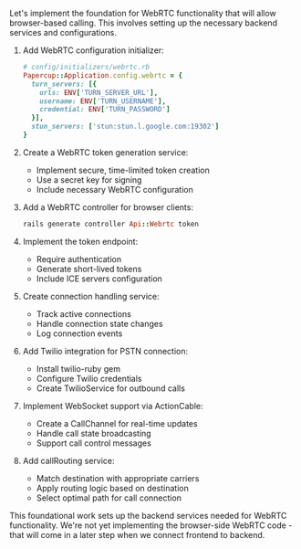 Let's implement the foundation for WebRTC functionality that will allow browser-based calling. This involves setting up the necessary backend services and configurations.

1. Add WebRTC configuration initializer:
   ```ruby
   # config/initializers/webrtc.rb
   Papercup::Application.config.webrtc = {
     turn_servers: [{
       urls: ENV['TURN_SERVER_URL'],
       username: ENV['TURN_USERNAME'],
       credential: ENV['TURN_PASSWORD']
     }],
     stun_servers: ['stun:stun.l.google.com:19302']
   }
   ```

2. Create a WebRTC token generation service:
   - Implement secure, time-limited token creation
   - Use a secret key for signing
   - Include necessary WebRTC configuration

3. Add a WebRTC controller for browser clients:
   ```ruby
   rails generate controller Api::Webrtc token
   ```

4. Implement the token endpoint:
   - Require authentication
   - Generate short-lived tokens
   - Include ICE servers configuration

5. Create connection handling service:
   - Track active connections
   - Handle connection state changes
   - Log connection events

6. Add Twilio integration for PSTN connection:
   - Install twilio-ruby gem
   - Configure Twilio credentials
   - Create TwilioService for outbound calls

7. Implement WebSocket support via ActionCable:
   - Create a CallChannel for real-time updates
   - Handle call state broadcasting
   - Support call control messages

8. Add callRouting service:
   - Match destination with appropriate carriers
   - Apply routing logic based on destination
   - Select optimal path for call connection

This foundational work sets up the backend services needed for WebRTC functionality. We're not yet implementing the browser-side WebRTC code - that will come in a later step when we connect frontend to backend.